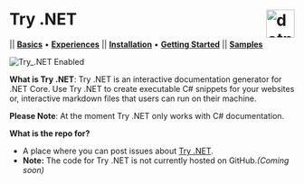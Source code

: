 # Try .NET <img src ="https://user-images.githubusercontent.com/2546640/56708992-deee8780-66ec-11e9-9991-eb85abb1d10a.png" width="50px" alt="dotnet bot in space" align ="right">
|| [**Basics**]() • [**Experiences**]() || [**Installation**]() • [**Getting Started**]() || [**Samples**]()

![Try_.NET Enabled](https://img.shields.io/badge/Try_.NET-Enabled-501078.svg)

**What is Try .NET**: Try .NET is an interactive documentation generator for .NET Core. Use Try .NET to create executable C# snippets for your websites or,  interactive markdown files that users can run on their machine. 

**Please Note**: At the moment Try .NET only works with C# documentation. 

**What is the repo for?**
- A place where you can post issues about [Try .NET](https://github.com/dotnet/try/issues).
- **Note:** The code for Try .NET is not currently hosted on GitHub.*(Coming soon)*

